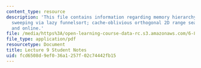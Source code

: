 ```yaml
---
content_type: resource
description: 'This file contains information regarding memory hierarchy: distribution
  sweeping via lazy funnelsort; cache-oblivious orthogonal 2D range searching: batched
  and online.'
file: /media/https%3A/open-learning-course-data-rc.s3.amazonaws.com/6-851-advanced-data-structures-spring-2012/fcd6508d9ef036a1257f02c74442fb15_MIT6_851S12_L9.pdf
file_type: application/pdf
resourcetype: Document
title: Lecture 9 Student Notes
uid: fcd6508d-9ef0-36a1-257f-02c74442fb15
---
```

